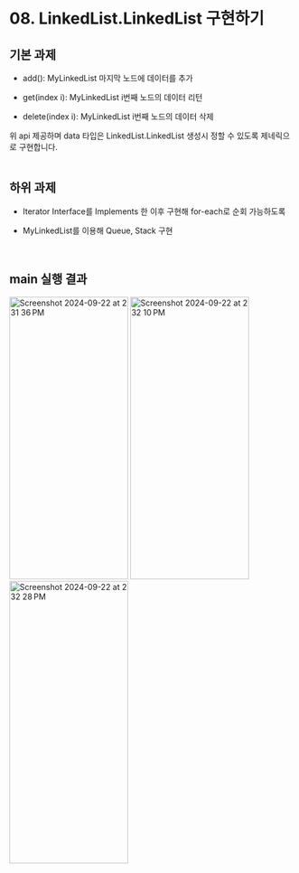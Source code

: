 # 08. LinkedList.LinkedList 구현하기
## 기본 과제

- add(): MyLinkedList 마지막 노드에 데이터를 추가

- get(index i): MyLinkedList i번째 노드의 데이터 리턴

- delete(index i): MyLinkedList i번째 노드의 데이터 삭제


위 api 제공하며 data 타입은 LinkedList.LinkedList 생성시 정할 수 있도록
제네릭으로 구현합니다.
<br>
<br>

## 하위 과제

- Iterator Interface를 Implements 한 이후 구현해 for-each로 순회 가능하도록

- MyLinkedList를 이용해 Queue, Stack 구현
<br>

## main 실행 결과
<img width="210" height="500" alt="Screenshot 2024-09-22 at 2 31 36 PM" src="https://github.com/user-attachments/assets/e21b027c-db5c-454c-aac5-404df3cc20d8">

<img width="210" height="500" alt="Screenshot 2024-09-22 at 2 32 10 PM" src="https://github.com/user-attachments/assets/abc319e4-af7a-4b2a-8346-5c1ec77328c7">

<img width="210" height="500" alt="Screenshot 2024-09-22 at 2 32 28 PM" src="https://github.com/user-attachments/assets/53ac921e-2c94-4aaa-a220-4923ad49e9be">

